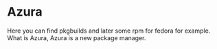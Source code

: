 # Azura 
Here you can find pkgbuilds and later some rpm for fedora for example.
What is Azura, Azura is a new package manager.
